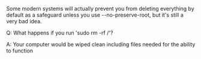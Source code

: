 Some modern systems will actually prevent you from deleting everything by default as a safeguard unless you use --no-preserve-root, but it's still a very bad idea.

<p>
  Q: What happens if you run 'sudo rm -rf /'?
</p>
<p>
  A: Your computer would be wiped clean including files needed for the ability to function
</p>
